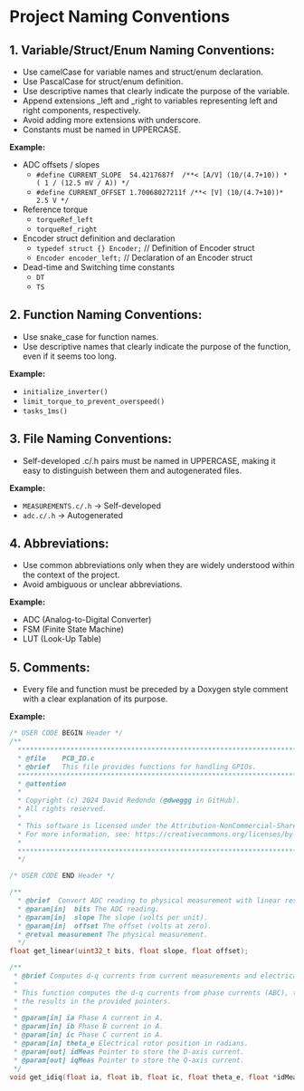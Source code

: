 # Project Naming Conventions

## 1. Variable/Struct/Enum Naming Conventions:
- Use camelCase for variable names and struct/enum declaration.
- Use PascalCase for struct/enum definition.
- Use descriptive names that clearly indicate the purpose of the variable.
- Append extensions _left and _right to variables representing left and right components, respectively.
- Avoid adding more extensions with underscore.
- Constants must be named in UPPERCASE.

**Example:**
- ADC offsets / slopes
  - `#define CURRENT_SLOPE  54.4217687f  /**< [A/V] (10/(4.7+10)) * ( 1 / (12.5 mV / A)) */`
  - `#define CURRENT_OFFSET 1.70068027211f /**< [V] (10/(4.7+10))* 2.5 V */ `
- Reference torque
  - `torqueRef_left`
  - `torqueRef_right`
- Encoder struct definition and declaration
  - `typedef struct {} Encoder;` // Definition of Encoder struct
  - `Encoder encoder_left;` // Declaration of an Encoder struct
- Dead-time and Switching time constants
  - `DT`
  - `TS`

## 2. Function Naming Conventions:
- Use snake_case for function names.
- Use descriptive names that clearly indicate the purpose of the function, even if it seems too long.

**Example:**
- `initialize_inverter()`
- `limit_torque_to_prevent_overspeed()`
- `tasks_1ms()`

## 3. File Naming Conventions:
- Self-developed .c/.h pairs must be named in UPPERCASE, making it easy to distinguish between them and autogenerated files.

**Example:**
- `MEASUREMENTS.c/.h` -> Self-developed
- `adc.c/.h` -> Autogenerated

## 4. Abbreviations:
- Use common abbreviations only when they are widely understood within the context of the project.
- Avoid ambiguous or unclear abbreviations.

**Example:**
- ADC (Analog-to-Digital Converter)
- FSM (Finite State Machine)
- LUT (Look-Up Table)

## 5. Comments:
- Every file and function must be preceded by a Doxygen style comment with a clear explanation of its purpose.

**Example:**

```c
/* USER CODE BEGIN Header */
/**
  ******************************************************************************
  * @file    PCB_IO.c
  * @brief   This file provides functions for handling GPIOs.
  ******************************************************************************
  * @attention
  *
  * Copyright (c) 2024 David Redondo (@dweggg in GitHub).
  * All rights reserved.
  *
  * This software is licensed under the Attribution-NonCommercial-ShareAlike 4.0 International (CC BY-NC-SA 4.0) license.
  * For more information, see: https://creativecommons.org/licenses/by-nc-sa/4.0/legalcode
  *
  ******************************************************************************
  */

/* USER CODE END Header */

/**
  * @brief  Convert ADC reading to physical measurement with linear response.
  * @param[in]  bits The ADC reading.
  * @param[in]  slope The slope (volts per unit).
  * @param[in]  offset The offset (volts at zero).
  * @retval measurement The physical measurement.
  */
float get_linear(uint32_t bits, float slope, float offset);

/**
 * @brief Computes d-q currents from current measurements and electrical angle.
 *
 * This function computes the d-q currents from phase currents (ABC), theta_e, and stores
 * the results in the provided pointers.
 *
 * @param[in] ia Phase A current in A.
 * @param[in] ib Phase B current in A.
 * @param[in] ic Phase C current in A.
 * @param[in] theta_e Electrical rotor position in radians.
 * @param[out] idMeas Pointer to store the D-axis current.
 * @param[out] iqMeas Pointer to store the Q-axis current.
 */
void get_idiq(float ia, float ib, float ic, float theta_e, float *idMeas, float *iqMeas); 
```
